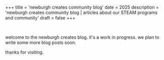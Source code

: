 +++
title = 'newburgh creates community blog'
date = 2025
description = 'newburgh creates community blog | articles about our STEAM programs and community'
draft = false
+++

<br>

welcome to the newburgh creates blog.  it's a work in progress.  we plan to write some more blog posts soon.

thanks for visiting.

<br>
